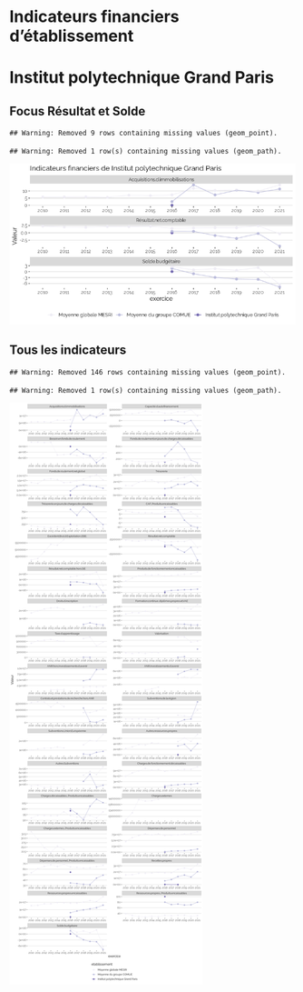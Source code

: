 Indicateurs financiers d’établissement
================

# Institut polytechnique Grand Paris

## Focus Résultat et Solde

    ## Warning: Removed 9 rows containing missing values (geom_point).

    ## Warning: Removed 1 row(s) containing missing values (geom_path).

![](institut_polytechnique_grand_paris_files/figure-gfm/etab.focus-1.png)<!-- -->

## Tous les indicateurs

    ## Warning: Removed 146 rows containing missing values (geom_point).

    ## Warning: Removed 1 row(s) containing missing values (geom_path).

![](institut_polytechnique_grand_paris_files/figure-gfm/etab-1.png)<!-- -->
